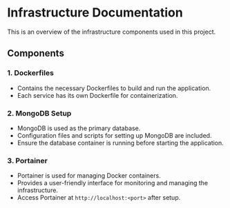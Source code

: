 # Infrastructure Documentation

This is an overview of the infrastructure components used in this project.

## Components

### 1. Dockerfiles
- Contains the necessary Dockerfiles to build and run the application.
- Each service has its own Dockerfile for containerization.

### 2. MongoDB Setup
- MongoDB is used as the primary database.
- Configuration files and scripts for setting up MongoDB are included.
- Ensure the database container is running before starting the application.

### 3. Portainer
- Portainer is used for managing Docker containers.
- Provides a user-friendly interface for monitoring and managing the infrastructure.
- Access Portainer at `http://localhost:<port>` after setup.
